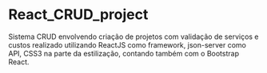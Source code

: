 # React_CRUD_project
Sistema CRUD envolvendo criação de projetos com validação de serviços e custos realizado utilizando ReactJS como framework, json-server como API, 
CSS3 na parte da estilização, contando também com o Bootstrap React.

